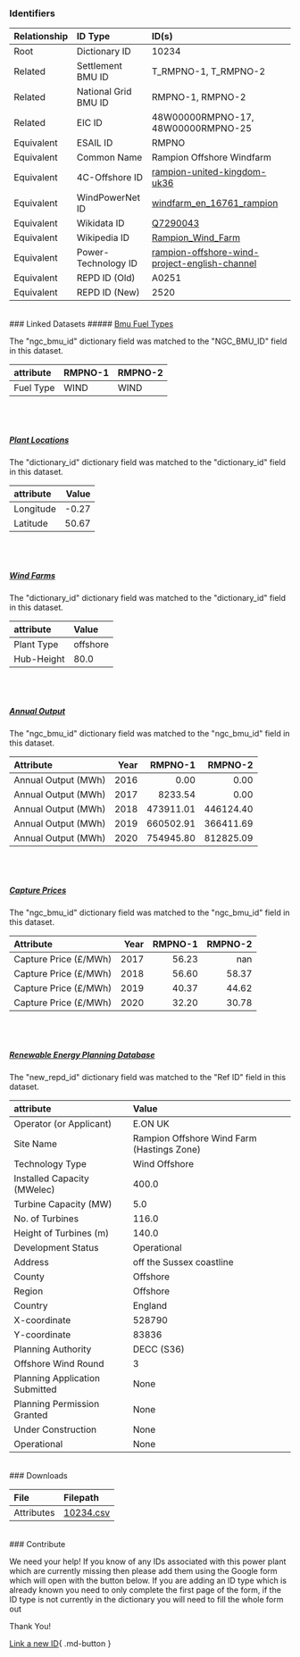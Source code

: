 ### Identifiers

| Relationship   | ID Type              | ID(s)                                                                                                                                    |
|:---------------|:---------------------|:-----------------------------------------------------------------------------------------------------------------------------------------|
| Root           | Dictionary ID        | 10234                                                                                                                                    |
| Related        | Settlement BMU ID    | T_RMPNO-1, T_RMPNO-2                                                                                                                     |
| Related        | National Grid BMU ID | RMPNO-1, RMPNO-2                                                                                                                         |
| Related        | EIC ID               | 48W00000RMPNO-17, 48W00000RMPNO-25                                                                                                       |
| Equivalent     | ESAIL ID             | RMPNO                                                                                                                                    |
| Equivalent     | Common Name          | Rampion Offshore Windfarm                                                                                                                |
| Equivalent     | 4C-Offshore ID       | [rampion-united-kingdom-uk36](https://www.4coffshore.com/windfarms/united-kingdom/rampion-united-kingdom-uk36.html)                      |
| Equivalent     | WindPowerNet ID      | [windfarm_en_16761_rampion](https://www.thewindpower.net/windfarm_en_16761_rampion.php)                                                  |
| Equivalent     | Wikidata ID          | [Q7290043](https://www.wikidata.org/wiki/Q7290043)                                                                                       |
| Equivalent     | Wikipedia ID         | [Rampion_Wind_Farm](https://en.wikipedia.org/wiki/Rampion_Wind_Farm)                                                                     |
| Equivalent     | Power-Technology ID  | [rampion-offshore-wind-project-english-channel](https://www.power-technology.com/projects/rampion-offshore-wind-project-english-channel) |
| Equivalent     | REPD ID (Old)        | A0251                                                                                                                                    |
| Equivalent     | REPD ID (New)        | 2520                                                                                                                                     |

<br>
### Linked Datasets
##### <a href="https://osuked.github.io/Power-Station-Dictionary/datasets/bmu-fuel-types">Bmu Fuel Types</a>



The "ngc_bmu_id" dictionary field was matched to the "NGC_BMU_ID" field in this dataset.

| attribute   | RMPNO-1   | RMPNO-2   |
|:------------|:----------|:----------|
| Fuel Type   | WIND      | WIND      |

<br><br>
##### <a href="https://osuked.github.io/Power-Station-Dictionary/datasets/plant-locations">Plant Locations</a>



The "dictionary_id" dictionary field was matched to the "dictionary_id" field in this dataset.

| attribute   |   Value |
|:------------|--------:|
| Longitude   |   -0.27 |
| Latitude    |   50.67 |

<br><br>
##### <a href="https://osuked.github.io/Power-Station-Dictionary/datasets/wind-farms">Wind Farms</a>



The "dictionary_id" dictionary field was matched to the "dictionary_id" field in this dataset.

| attribute   | Value    |
|:------------|:---------|
| Plant Type  | offshore |
| Hub-Height  | 80.0     |

<br><br>
##### <a href="https://osuked.github.io/Power-Station-Dictionary/datasets/annual-output">Annual Output</a>



The "ngc_bmu_id" dictionary field was matched to the "ngc_bmu_id" field in this dataset.

| Attribute           |   Year |   RMPNO-1 |   RMPNO-2 |
|:--------------------|-------:|----------:|----------:|
| Annual Output (MWh) |   2016 |      0.00 |      0.00 |
| Annual Output (MWh) |   2017 |   8233.54 |      0.00 |
| Annual Output (MWh) |   2018 | 473911.01 | 446124.40 |
| Annual Output (MWh) |   2019 | 660502.91 | 366411.69 |
| Annual Output (MWh) |   2020 | 754945.80 | 812825.09 |

<br><br>
##### <a href="https://osuked.github.io/Power-Station-Dictionary/datasets/capture-prices">Capture Prices</a>



The "ngc_bmu_id" dictionary field was matched to the "ngc_bmu_id" field in this dataset.

| Attribute             |   Year |   RMPNO-1 |   RMPNO-2 |
|:----------------------|-------:|----------:|----------:|
| Capture Price (£/MWh) |   2017 |     56.23 |    nan    |
| Capture Price (£/MWh) |   2018 |     56.60 |     58.37 |
| Capture Price (£/MWh) |   2019 |     40.37 |     44.62 |
| Capture Price (£/MWh) |   2020 |     32.20 |     30.78 |

<br><br>
##### <a href="https://osuked.github.io/Power-Station-Dictionary/datasets/renewable-energy-planning-database">Renewable Energy Planning Database</a>



The "new_repd_id" dictionary field was matched to the "Ref ID" field in this dataset.

| attribute                      | Value                                      |
|:-------------------------------|:-------------------------------------------|
| Operator (or Applicant)        | E.ON UK                                    |
| Site Name                      | Rampion Offshore Wind Farm (Hastings Zone) |
| Technology Type                | Wind Offshore                              |
| Installed Capacity (MWelec)    | 400.0                                      |
| Turbine Capacity (MW)          | 5.0                                        |
| No. of Turbines                | 116.0                                      |
| Height of Turbines (m)         | 140.0                                      |
| Development Status             | Operational                                |
| Address                        | off the Sussex coastline                   |
| County                         | Offshore                                   |
| Region                         | Offshore                                   |
| Country                        | England                                    |
| X-coordinate                   | 528790                                     |
| Y-coordinate                   | 83836                                      |
| Planning Authority             | DECC (S36)                                 |
| Offshore Wind Round            | 3                                          |
| Planning Application Submitted | None                                       |
| Planning Permission Granted    | None                                       |
| Under Construction             | None                                       |
| Operational                    | None                                       |


<br>
### Downloads


| File       | Filepath                                                                              |
|:-----------|:--------------------------------------------------------------------------------------|
| Attributes | [10234.csv](https://osuked.github.io/Power-Station-Dictionary/object_attrs/10234.csv) |


<br>
### Contribute

We need your help! If you know of any IDs associated with this power plant which are currently missing then please add them using the Google form which will open with the button below. If you are adding an ID type which is already known you need to only complete the first page of the form, if the ID type is not currently in the dictionary you will need to fill the whole form out

Thank You!

[Link a new ID](https://docs.google.com/forms/d/e/1FAIpQLSc5jRsQ7NgiLLXbwo9PUdwTQyuqbRwThltG56-o6NVSe7E_nw/viewform?usp=pp_url&entry.251912331=10234){ .md-button }